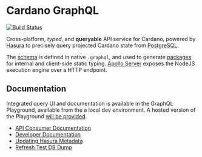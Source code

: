 # Cardano GraphQL
[![Build Status](https://jenkins.daedalus-operations.com/buildStatus/icon?job=cardano-graphql%2Fdevelop)](https://jenkins.daedalus-operations.com/blue/organizations/jenkins/cardano-graphql/)

Cross-platform, _typed_, and **queryable** API service for Cardano, powered by [Hasura](https://hasura.io/) to precisely query projected Cardano state from [PostgreSQL](https://www.postgresql.org/).

The [schema](src_temp/schema.graphql) is defined in native `.graphql`, and used to generate [packages](src/generated_packages/README.md) for internal and client-side static typing. [Apollo Server](https://www.apollographql.com/docs/apollo-server/) exposes the NodeJS execution engine over a HTTP endpoint. 

## Documentation
Integrated query UI and documentation is available in the GraphQL Playground, available from the a local dev environment. A hosted version of the Playground [will be provided](https://github.com/input-output-hk/cardano-graphql/issues/9).

- [API Consumer Documentation](./docs/api_consumer)
- [Developer Documentation](./docs/developer)
- [Updating Hasura Metadata](./docs/hasura)
- [Refresh Test DB Dump](./docs/refresh_db)

